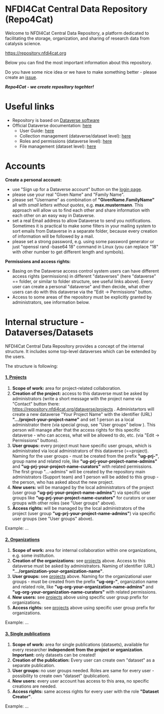 # NFDI4Cat Central Data Repository (Repo4Cat)

Welcome to NFDI4Cat Central Data Repository, a platform dedicated to facilitating the storage, organization, and sharing of research data from catalysis science.

https://repository.nfdi4cat.org

Below you can find the most important information about this repository.

Do you have some nice idea or we have to make something better - please create an <a href="https://github.com/nfdi4cat/repo4cat/issues" target="_blank">issue</a>.

***Repo4Cat - we create repository togehter!***

# Useful links

* Repository is based on [Dataverse software](https://dataverse.org)
* Official Dataverse documentation: <a href="https://guides.dataverse.org/en/latest/" target="_blank">here</a>
  * User Guide: <a href="https://guides.dataverse.org/en/latest/user/index.html" target="_blank">here</a>
  * Collection management (dataverse/dataset level): <a href="https://guides.dataverse.org/en/latest/user/dataverse-management.html" target="_blank">here</a>
  * Roles and permissions (dataverse level): <a href="https://guides.dataverse.org/en/latest/user/dataverse-management.html#roles-permissions" target="_blank">here</a>
  * File management (dataset level): <a href="https://guides.dataverse.org/en/latest/user/dataset-management.html" target="_blank">here</a>

# Accounts

**Create a personal account:**

* use "Sign up for a Dataverse account" button on the [login page](https://repository.nfdi4cat.org/loginpage.xhtml?redirectPage=dataverse.xhtml).
* please use your real "Given Name" and "Family Name".
* please set "Username" as combination of **"GivenName.FamilyName"** all with *small letters without quotes*, e.g. **max.mustermann**. This approach will allow us to find each other and share information with each other on an easy way in Dataverse.
* set a real Email address to allow Dataverse to send you notifications. Sometimes it is practical to make some filters in your mailing system to sort emails from Dataverse in a separate folder, because every creation of information will be followed by a mail.
* please set a strong password, e.g. using some password generator or just "openssl rand -base64 18" command in Linux (you can replace "18" with other number to get different length and symbols).

**Permissions and access rights:**

* Basing on the Dataverse access control system users can have different access rights (permissions) in different "dataverses" (here "dataverse" == folder, or similar to folder structure, see useful links above). Every user can create a personal "dataverse" and then decide, what other users can do with this dataverse via the "Edit -> Permissions" button.
* Access to some areas of the repository must be explicitly granted by administrators, see information below.

# Internal structure - Dataverses/Datasets

NFDI4Cat Central Data Repository provides a concept of the internal structure. It includes some top-level dataverses which can be extended by the users.

The structure is following:

#### [1\. Projects](https://repository.nfdi4cat.org/dataverse/projects)

1. **Scope of work:** area for project-related collaboration.
2. **Creation of the project:** access to this dataverse must be asked by administrators (write a short message with the project name via "Contact" button there: https://repository.nfdi4cat.org/dataverse/projects . Administartors will create a new dataverse "Your Project Name" with the identifier (URL) **".../project-your-project-name"** and set 1 person as a local administrator there (via special group, see "User groups" below ). This person will manage after that the access rights for this specific dataverse - who can access, what will be allowed to do, etc. (via "Edit -> Permissions" buttons).
3. **User groups:** every project must have specific user groups, which is administrated via local administrators of this dataverse (==project). Naming for the user groups - must be created from the prefix **"ug-prj-"**, group name and related role, like **"ug-prj-your-project-name-admins"** and **"ug-prj-your-project-name-curators"** with related permissions. The first group "...-admins" will be created by the repository main administrators (Support team) and 1 person will be added to this group - the person, who has asked about the new project.
4. **New users:** will be managed by the local administrators of the project (user group **"ug-prj-your-project-name-admins"**) via specific user groups like **"ug-prj-your-project-name-curators"** for curators or user groups with other roles (see "User groups" above).
5. **Access rights:** will be managed by the local administrators of the project (user group **"ug-prj-your-project-name-admins"**) via specific user groups (see "User groups" above).

Example: ...

#### [2\. Organizations](https://repository.nfdi4cat.org/dataverse/organizations)

1.  **Scope of work:** area for internal collaboration within one organizations, e.g. some institution.
2.  **Creation of the organizations:** see [projects](#1-projects) above. Access to this dataverse must be asked by administrators. Naming of identifier (URL) **".../organization-your-organization-name"**.
3.  **User groups:** see [projects](#1-projects) above. Naming for the organizational user groups - must be created from the prefix **"ug-org-"**, organization name and related role, like **"ug-org-your-organization-name-admins"** and **"ug-org-your-organization-name-curators"** with related permissions.
4.  **New users:** see [projects](#1-projects) above using specific user group prefix for organizations.
5.  **Access rights:** see [projects](#1-projects) above using specific user group prefix for organizations.

Example: ...

#### [3\. Single publications](https://repository.nfdi4cat.org/dataverse/single-publications)

1.  **Scope of work:** area for single publications (datasets), available for every researcher **independent from the project or organization**. **Important:** only datasets can be created!
2.  **Creation of the publication:** Every user can create own "dataset" as a separate publication.
3.  **User groups:** no user groups needed. Roles are same for every user - possibility to create own "dataset" (publication).
4.  **New users:** every user account has access to this area, no specific creations are needed.
5.  **Access rights:** same access rights for every user with the role **"Dataset Creator"**.

Example: ...

